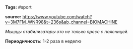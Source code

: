 **Tags:** #sport 

**source:** https://www.youtube.com/watch?v=3M7FM_WNR98&t=236s&ab_channel=BIOMACHINE

*Мышцы стабилизаторы это не только пресс с поясницей.*

**Периодичность:** 1-2 раза в неделю
